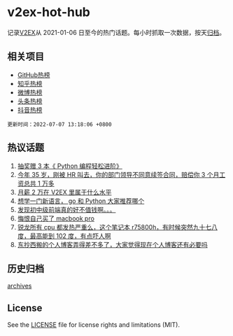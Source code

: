 # v2ex-hot-hub

 记录[V2EX](https://www.v2ex.com/)从 2021-01-06 日至今的热门话题。每小时抓取一次数据，按天[归档](archives)。
 
 ## 相关项目

- [GitHub热榜](https://github.com/lonnyzhang423/github-hot-hub)
- [知乎热榜](https://github.com/lonnyzhang423/zhihu-hot-hub)
- [微博热榜](https://github.com/lonnyzhang423/weibo-hot-hub)
- [头条热榜](https://github.com/lonnyzhang423/toutiao-hot-hub)
- [抖音热榜](https://github.com/lonnyzhang423/douyin-hot-hub)


 `更新时间：2022-07-07 13:18:06 +0800`

## 热议话题

1. [抽奖赠 3 本《 Python 编程轻松进阶》](https://www.v2ex.com/t/864437)
1. [今年 35 岁，刚被 HR 叫去，你的部门领导不同意续签合同，赔偿你 3 个月工资总共 1 万多](https://www.v2ex.com/t/864429)
1. [月薪 2 万在 V2EX 里属于什么水平](https://www.v2ex.com/t/864598)
1. [想学一门新语言， go 和 Python 大家推荐哪个](https://www.v2ex.com/t/864486)
1. [发现初中级前端真的好不值钱啊。。。](https://www.v2ex.com/t/864552)
1. [悔恨自己买了 macbook pro](https://www.v2ex.com/t/864548)
1. [锐龙所有 cpu 都发热严重么，这个笔记本 r75800h，有时候突然九十七八度，最高能到 102 度，有点吓人啊](https://www.v2ex.com/t/864426)
1. [东抄西搬的个人博客弄得差不多了，大家觉得现在个人博客还有必要吗](https://www.v2ex.com/t/864513)

## 历史归档

[archives](archives)

## License

See the [LICENSE](LICENSE) file for license rights and limitations (MIT).
